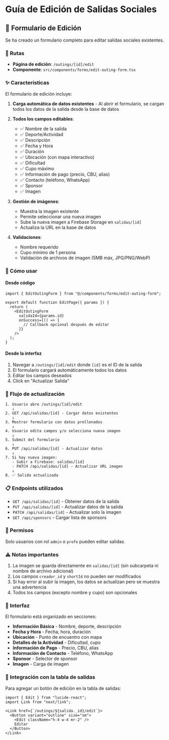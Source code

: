 # Guía de Edición de Salidas Sociales

## 📝 Formulario de Edición

Se ha creado un formulario completo para editar salidas sociales existentes.

### 🔗 Rutas

- **Página de edición**: `/outings/[id]/edit`
- **Componente**: `src/components/forms/edit-outing-form.tsx`

### ✨ Características

El formulario de edición incluye:

1. **Carga automática de datos existentes** - Al abrir el formulario, se cargan todos los datos de la salida desde la base de datos
2. **Todos los campos editables**:
   - ✅ Nombre de la salida
   - ✅ Deporte/Actividad
   - ✅ Descripción
   - ✅ Fecha y Hora
   - ✅ Duración
   - ✅ Ubicación (con mapa interactivo)
   - ✅ Dificultad
   - ✅ Cupo máximo
   - ✅ Información de pago (precio, CBU, alias)
   - ✅ Contacto (teléfono, WhatsApp)
   - ✅ Sponsor
   - ✅ Imagen

3. **Gestión de imágenes**:
   - Muestra la imagen existente
   - Permite seleccionar una nueva imagen
   - Sube la nueva imagen a Firebase Storage en `salidas/[id]`
   - Actualiza la URL en la base de datos

4. **Validaciones**:
   - Nombre requerido
   - Cupo mínimo de 1 persona
   - Validación de archivos de imagen (5MB máx, JPG/PNG/WebP)

### 🚀 Cómo usar

#### Desde código

```tsx
import { EditOutingForm } from "@/components/forms/edit-outing-form";

export default function EditPage({ params }) {
  return (
    <EditOutingForm
      salidaId={params.id}
      onSuccess={() => {
        // Callback opcional después de editar
      }}
    />
  );
}
```

#### Desde la interfaz

1. Navegar a `/outings/[id]/edit` donde `[id]` es el ID de la salida
2. El formulario cargará automáticamente todos los datos
3. Editar los campos deseados
4. Click en "Actualizar Salida"

### 🔄 Flujo de actualización

```
1. Usuario abre /outings/[id]/edit
   ↓
2. GET /api/salidas/[id] - Cargar datos existentes
   ↓
3. Mostrar formulario con datos prellenados
   ↓
4. Usuario edita campos y/o selecciona nueva imagen
   ↓
5. Submit del formulario
   ↓
6. PUT /api/salidas/[id] - Actualizar datos
   ↓
7. Si hay nueva imagen:
   - Subir a Firebase: salidas/[id]
   - PATCH /api/salidas/[id] - Actualizar URL imagen
   ↓
8. ✅ Salida actualizada
```

### 📋 Endpoints utilizados

- `GET /api/salidas/[id]` - Obtener datos de la salida
- `PUT /api/salidas/[id]` - Actualizar datos de la salida
- `PATCH /api/salidas/[id]` - Actualizar solo la imagen
- `GET /api/sponsors` - Cargar lista de sponsors

### 🔐 Permisos

Solo usuarios con rol `admin` o `profe` pueden editar salidas.

### ⚠️ Notas importantes

1. La imagen se guarda directamente en `salidas/[id]` (sin subcarpeta ni nombre de archivo adicional)
2. Los campos `creador_id` y `shortId` no pueden ser modificados
3. Si hay error al subir la imagen, los datos se actualizan pero se muestra una advertencia
4. Todos los campos (excepto nombre y cupo) son opcionales

### 🎨 Interfaz

El formulario está organizado en secciones:
- **Información Básica** - Nombre, deporte, descripción
- **Fecha y Hora** - Fecha, hora, duración
- **Ubicación** - Punto de encuentro con mapa
- **Detalles de la Actividad** - Dificultad, cupo
- **Información de Pago** - Precio, CBU, alias
- **Información de Contacto** - Teléfono, WhatsApp
- **Sponsor** - Selector de sponsor
- **Imagen** - Carga de imagen

### 🔗 Integración con la tabla de salidas

Para agregar un botón de edición en la tabla de salidas:

```tsx
import { Edit } from "lucide-react";
import Link from "next/link";

<Link href={`/outings/${salida._id}/edit`}>
  <Button variant="outline" size="sm">
    <Edit className="h-4 w-4 mr-2" />
    Editar
  </Button>
</Link>
```
